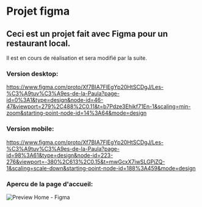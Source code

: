 # Projet figma

## Ceci est un projet fait avec Figma pour un restaurant local.

Il est en cours de réalisation et sera modifié par la suite.

### Version desktop:

https://www.figma.com/proto/Xf7BIA7FlEgYp20HtSCDgJ/Les-%C3%A9tuv%C3%A9es-de-la-Paula?page-id=0%3A1&type=design&node-id=46-47&viewport=279%2C488%2C0.11&t=b7Pdze3Ehikf71En-1&scaling=min-zoom&starting-point-node-id=14%3A64&mode=design

### Version mobile:

https://www.figma.com/proto/Xf7BIA7FlEgYp20HtSCDgJ/Les-%C3%A9tuv%C3%A9es-de-la-Paula?page-id=98%3A61&type=design&node-id=223-276&viewport=-380%2C613%2C0.15&t=mwGcxX7iwSLGPjZQ-1&scaling=scale-down&starting-point-node-id=188%3A459&mode=design

### Apercu de la page d'accueil:

![Preview Home - Figma](https://github.com/SL-Webdesign/Projet-Figma/assets/128183332/b9ea250f-9bb2-4220-9859-c5b61da18b88)
